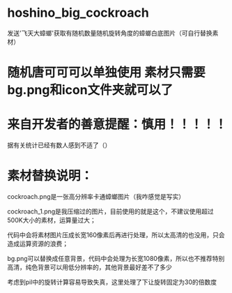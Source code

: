 # hoshino_big_cockroach
发送'飞天大蟑螂'获取有随机数量随机旋转角度的蟑螂白底图片（可自行替换素材）

# 随机唐可可可以单独使用 素材只需要bg.png和icon文件夹就可以了

# 来自开发者的善意提醒：慎用！！！！！

据有关统计已经有数人感到不适了（）

# 素材替换说明：

cockroach.png是一张高分辨率卡通蟑螂图片（我咋感觉是写实）

cockroach_1.png是我压缩过的图片，目前使用的就是这个，不建议使用超过500K大小的素材，运算量过大；

代码中会将素材图片压成长宽160像素后再进行处理，所以太高清的也没用，只会造成运算资源的浪费；

bg.png可以替换成任意背景，代码中会处理为长宽1080像素，所以也不推荐特别高清，纯色背景可以用低分辨率的，其他背景最好差不了多少

考虑到pil中的旋转计算容易导致失真，这里处理了下让旋转固定为30的倍数度
